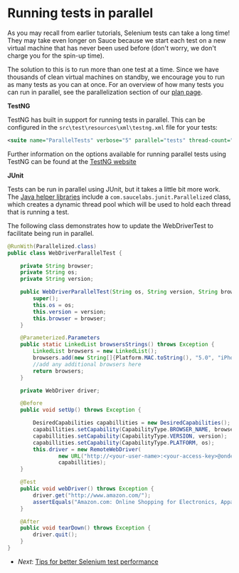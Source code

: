 Running tests in parallel
=====

As you may recall from earlier tutorials, Selenium tests can take a long
time! They may take even longer on Sauce because we start each test
on a new virtual machine that has never been used before (don't worry, we don't charge you for the spin-up time).

The solution to this is to run more than one test at a time. Since we have thousands of
clean virtual machines on standby, we encourage you to run as many tests
as you can at once. For an overview of how many tests you can run in parallel, see the parallelization section of our
[plan page](http://saucelabs.com/pricing).

**TestNG**

TestNG has built in support for running tests in parallel.  This can be configured in the `src\test\resources\xml\testng.xml` file for your tests:

```xml
<suite name="ParallelTests" verbose="5" parallel="tests" thread-count="10">
```

Further information on the options available for running parallel tests using TestNG can be found at the [TestNG website](http://testng.org/doc/documentation-main.html#parallel-running)

**JUnit**

Tests can be run in parallel using JUnit, but it takes a little bit more work.  The [Java helper libraries](https://github.com/saucelabs/sauce-java) include a `com.saucelabs.junit.Parallelized` class, which creates a dynamic thread pool which will be used to hold each thread that is running a test.

The following class demonstrates how to update the WebDriverTest to facilitate being run in parallel.

```java
@RunWith(Parallelized.class)
public class WebDriverParallelTest {

    private String browser;
    private String os;
    private String version;

    public WebDriverParallelTest(String os, String version, String browser) {
        super();
        this.os = os;
        this.version = version;
        this.browser = browser;
    }

    @Parameterized.Parameters
    public static LinkedList browsersStrings() throws Exception {
        LinkedList browsers = new LinkedList();
        browsers.add(new String[]{Platform.MAC.toString(), "5.0", "iPhone"});
		//add any additional browsers here
        return browsers;
    }

    private WebDriver driver;

    @Before
    public void setUp() throws Exception {

        DesiredCapabilities capabillities = new DesiredCapabilities();
        capabillities.setCapability(CapabilityType.BROWSER_NAME, browser);
        capabillities.setCapability(CapabilityType.VERSION, version);
        capabillities.setCapability(CapabilityType.PLATFORM, os);
        this.driver = new RemoteWebDriver(
                new URL("http://<your-user-name>:<your-access-key>@ondemand.saucelabs.com:80/wd/hub"),
                capabillities);
    }

    @Test
    public void webDriver() throws Exception {
        driver.get("http://www.amazon.com/");
        assertEquals("Amazon.com: Online Shopping for Electronics, Apparel, Computers, Books, DVDs & more", driver.getTitle());
    }

    @After
    public void tearDown() throws Exception {
        driver.quit();
    }
}
``` 

* _Next_: [Tips for better Selenium test performance](https://github.com/saucelabs/java-tutorial/blob/master/07-Tips.md)

